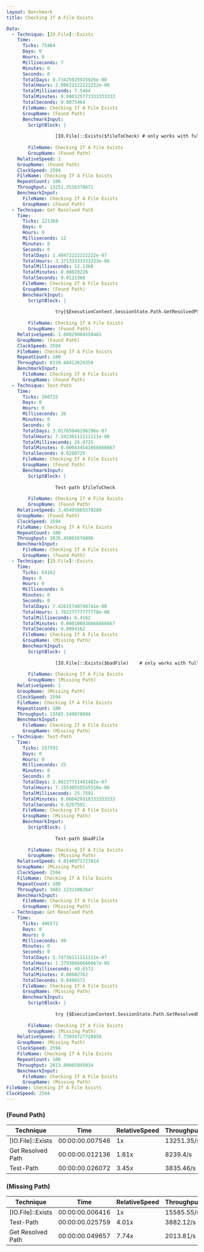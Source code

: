 ```yaml
---
layout: Benchmark
title: Checking If A File Exists

Data: 
  - Technique: [IO.File]::Exists
    Time: 
      Ticks: 75464
      Days: 0
      Hours: 0
      Milliseconds: 7
      Minutes: 0
      Seconds: 0
      TotalDays: 8.73425925925926e-08
      TotalHours: 2.09622222222222e-06
      TotalMilliseconds: 7.5464
      TotalMinutes: 0.000125773333333333
      TotalSeconds: 0.0075464
      FileName: Checking If A File Exists
      GroupName: (Found Path)
      BenchmarkInput: 
        ScriptBlock: |
          
                  [IO.File]::Exists($fileToCheck) # only works with full paths
              
        FileName: Checking If A File Exists
        GroupName: (Found Path)
    RelativeSpeed: 1
    GroupName: (Found Path)
    ClockSpeed: 2594
    FileName: Checking If A File Exists
    RepeatCount: 100
    Throughput: 13251.3516378671
    BenchmarkInput: 
      FileName: Checking If A File Exists
      GroupName: (Found Path)
  - Technique: Get Resolved Path
    Time: 
      Ticks: 121368
      Days: 0
      Hours: 0
      Milliseconds: 12
      Minutes: 0
      Seconds: 0
      TotalDays: 1.40472222222222e-07
      TotalHours: 3.37133333333333e-06
      TotalMilliseconds: 12.1368
      TotalMinutes: 0.00020228
      TotalSeconds: 0.0121368
      FileName: Checking If A File Exists
      GroupName: (Found Path)
      BenchmarkInput: 
        ScriptBlock: |
          
                  try{$ExecutionContext.SessionState.Path.GetResolvedPSPathFromPSPath($fileToCheck)} catch {}
              
        FileName: Checking If A File Exists
        GroupName: (Found Path)
    RelativeSpeed: 1.60829004558465
    GroupName: (Found Path)
    ClockSpeed: 2594
    FileName: Checking If A File Exists
    RepeatCount: 100
    Throughput: 8239.40412629359
    BenchmarkInput: 
      FileName: Checking If A File Exists
      GroupName: (Found Path)
  - Technique: Test-Path
    Time: 
      Ticks: 260725
      Days: 0
      Hours: 0
      Milliseconds: 26
      Minutes: 0
      Seconds: 0
      TotalDays: 3.01765046296296e-07
      TotalHours: 7.24236111111111e-06
      TotalMilliseconds: 26.0725
      TotalMinutes: 0.000434541666666667
      TotalSeconds: 0.0260725
      FileName: Checking If A File Exists
      GroupName: (Found Path)
      BenchmarkInput: 
        ScriptBlock: |
          
                  Test-path $fileToCheck
              
        FileName: Checking If A File Exists
        GroupName: (Found Path)
    RelativeSpeed: 3.45495865578289
    GroupName: (Found Path)
    ClockSpeed: 2594
    FileName: Checking If A File Exists
    RepeatCount: 100
    Throughput: 3835.45881676096
    BenchmarkInput: 
      FileName: Checking If A File Exists
      GroupName: (Found Path)
  - Technique: [IO.File]::Exists
    Time: 
      Ticks: 64162
      Days: 0
      Hours: 0
      Milliseconds: 6
      Minutes: 0
      Seconds: 0
      TotalDays: 7.42615740740741e-08
      TotalHours: 1.78227777777778e-06
      TotalMilliseconds: 6.4162
      TotalMinutes: 0.000106936666666667
      TotalSeconds: 0.0064162
      FileName: Checking If A File Exists
      GroupName: (Missing Path)
      BenchmarkInput: 
        ScriptBlock: |
          
                  [IO.File]::Exists($badFile)    # only works with full paths
              
        FileName: Checking If A File Exists
        GroupName: (Missing Path)
    RelativeSpeed: 1
    GroupName: (Missing Path)
    ClockSpeed: 2594
    FileName: Checking If A File Exists
    RepeatCount: 100
    Throughput: 15585.549078894
    BenchmarkInput: 
      FileName: Checking If A File Exists
      GroupName: (Missing Path)
  - Technique: Test-Path
    Time: 
      Ticks: 257591
      Days: 0
      Hours: 0
      Milliseconds: 25
      Minutes: 0
      Seconds: 0
      TotalDays: 2.98137731481482e-07
      TotalHours: 7.15530555555556e-06
      TotalMilliseconds: 25.7591
      TotalMinutes: 0.000429318333333333
      TotalSeconds: 0.0257591
      FileName: Checking If A File Exists
      GroupName: (Missing Path)
      BenchmarkInput: 
        ScriptBlock: |
          
                  Test-path $badFile
              
        FileName: Checking If A File Exists
        GroupName: (Missing Path)
    RelativeSpeed: 4.0146971727814
    GroupName: (Missing Path)
    ClockSpeed: 2594
    FileName: Checking If A File Exists
    RepeatCount: 100
    Throughput: 3882.12321082647
    BenchmarkInput: 
      FileName: Checking If A File Exists
      GroupName: (Missing Path)
  - Technique: Get Resolved Path
    Time: 
      Ticks: 496572
      Days: 0
      Hours: 0
      Milliseconds: 49
      Minutes: 0
      Seconds: 0
      TotalDays: 5.74736111111111e-07
      TotalHours: 1.37936666666667e-05
      TotalMilliseconds: 49.6572
      TotalMinutes: 0.00082762
      TotalSeconds: 0.0496572
      FileName: Checking If A File Exists
      GroupName: (Missing Path)
      BenchmarkInput: 
        ScriptBlock: |
          
                  try {$ExecutionContext.SessionState.Path.GetResolvedPSPathFromPSPath($badFile)} catch {}
              
        FileName: Checking If A File Exists
        GroupName: (Missing Path)
    RelativeSpeed: 7.73934727720458
    GroupName: (Missing Path)
    ClockSpeed: 2594
    FileName: Checking If A File Exists
    RepeatCount: 100
    Throughput: 2013.80665845034
    BenchmarkInput: 
      FileName: Checking If A File Exists
      GroupName: (Missing Path)
FileName: Checking If A File Exists
ClockSpeed: 2594
---
```



### (Found Path)


|Technique        |Time           |RelativeSpeed|Throughput|
|-----------------|---------------|-------------|----------|
|[IO.File]::Exists|00:00:00.007546|1x           |13251.35/s|
|Get Resolved Path|00:00:00.012136|1.61x        |8239.4/s  |
|Test-Path        |00:00:00.026072|3.45x        |3835.46/s |


### (Missing Path)


|Technique        |Time           |RelativeSpeed|Throughput|
|-----------------|---------------|-------------|----------|
|[IO.File]::Exists|00:00:00.006416|1x           |15585.55/s|
|Test-Path        |00:00:00.025759|4.01x        |3882.12/s |
|Get Resolved Path|00:00:00.049657|7.74x        |2013.81/s |

